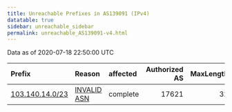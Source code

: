 ```yaml
---
title: Unreachable Prefixes in AS139091 (IPv4)
datatable: true
sidebar: unreachable_sidebar
permalink: unreachable_AS139091-v4.html
---
```


Data as of 2020-07-18 22:50:00 UTC


<div class="datatable-begin"></div>

| Prefix                                                   | Reason                                                                                                  | affected   |   Authorized AS |   MaxLength | Anchor                                       |   unreachable /24s |
|:---------------------------------------------------------|:--------------------------------------------------------------------------------------------------------|:-----------|----------------:|------------:|:---------------------------------------------|-------------------:|
| [103.140.14.0/23](https://stat.ripe.net/103.140.14.0/23) | [INVALID ASN](https://rpki-validator.ripe.net/announcement-preview?asn=AS139091&prefix=103.140.14.0/23) | complete   |           17621 |          32 | [APNIC](unreachable_APNIC_RPKI_Root-v4.html) |                  2 |

<div class="datatable-end"></div>